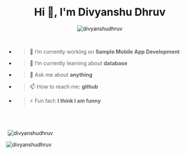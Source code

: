 <h1 align="center">Hi 👋, I'm Divyanshu Dhruv</h1>
<p align="center"> <img src="https://komarev.com/ghpvc/?username=divyanshudhruv&label=Profile%20views&color=708dff&style=flat-square" alt="divyanshudhruv" /> </p>
<br>


- > 🔭 I’m currently working on **Sample Mobile App Development**

- > 🌱 I’m currently learning about **database**

- > 💬 Ask me about **anything**

- > 📫 How to reach me: **github**

- > ⚡ Fun fact: **I think I am funny**

<Br><Br>

<p align="center">
<p>&nbsp;<img align="center" src="https://github-readme-stats.vercel.app/api?username=divyanshudhruv&show_icons=true&locale=en" alt="divyanshudhruv" /></p>

<p><img align="center" src="https://github-readme-streak-stats.herokuapp.com/?user=divyanshudhruv&" alt="divyanshudhruv" /></p></p>

